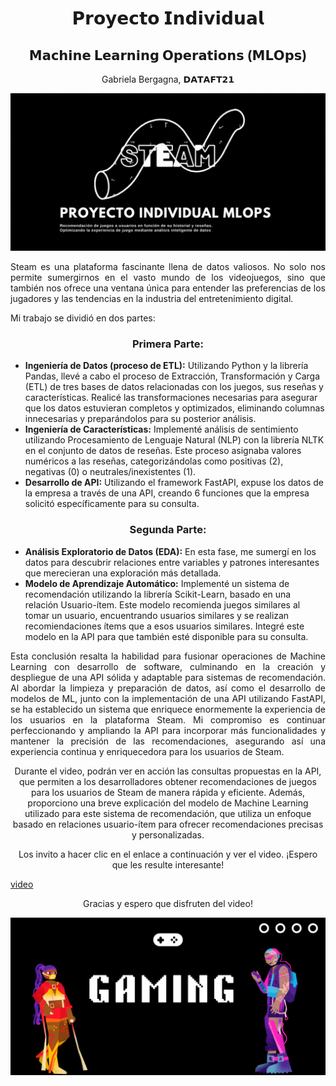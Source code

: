 <h1 align="center">𝗣𝗿𝗼𝘆𝗲𝗰𝘁𝗼 𝗜𝗻𝗱𝗶𝘃𝗶𝗱𝘂𝗮𝗹</h1>
<h2 align="center">𝗠𝗮𝗰𝗵𝗶𝗻𝗲 𝗟𝗲𝗮𝗿𝗻𝗶𝗻𝗴 𝗢𝗽𝗲𝗿𝗮𝘁𝗶𝗼𝗻𝘀 (𝗠𝗟𝗢𝗽𝘀)</h2>

<p align="center">Gabriela Bergagna, 𝗗𝗔𝗧𝗔𝗙𝗧𝟮𝟭</p>

<img src="https://github.com/gabybergagna/Steam-Proyecto/raw/master/images/steam.gif" alt="Texto alternativo" />

<p align="justify">Steam es una plataforma fascinante llena de datos valiosos. No solo nos permite sumergirnos en el vasto mundo de los videojuegos, sino que también nos ofrece una ventana única para entender las preferencias de los jugadores y las tendencias en la industria del entretenimiento digital.</p>



<p align="justify">Mi trabajo se dividió en dos partes:</p>

<h3 align="center">Primera Parte:</h3>

<ul>
  <li><b>Ingeniería de Datos (proceso de ETL):</b> Utilizando Python y la librería Pandas, llevé a cabo el proceso de Extracción, Transformación y Carga (ETL) de tres bases de datos relacionadas con los juegos, sus reseñas y características. Realicé las transformaciones necesarias para asegurar que los datos estuvieran completos y optimizados, eliminando columnas innecesarias y preparándolos para su posterior análisis.</li>
  <li><b>Ingeniería de Características:</b> Implementé análisis de sentimiento utilizando Procesamiento de Lenguaje Natural (NLP) con la librería NLTK en el conjunto de datos de reseñas. Este proceso asignaba valores numéricos a las reseñas, categorizándolas como positivas (2), negativas (0) o neutrales/inexistentes (1).</li>
  <li><b>Desarrollo de API:</b> Utilizando el framework FastAPI, expuse los datos de la empresa a través de una API, creando 6 funciones que la empresa solicitó específicamente para su consulta.</li>
</ul>

<h3 align="center">Segunda Parte:</h3>

<ul>
  <li><b>Análisis Exploratorio de Datos (EDA):</b> En esta fase, me sumergí en los datos para descubrir relaciones entre variables y patrones interesantes que merecieran una exploración más detallada.</li>
  <li><b>Modelo de Aprendizaje Automático:</b> Implementé un sistema de recomendación utilizando la librería Scikit-Learn, basado en una relación Usuario-ítem. Este modelo recomienda juegos similares al tomar un usuario, encuentrando usuarios similares y se realizan recomiendaciones ítems que a esos usuarios similares. Integré este modelo en la API para que también esté disponible para su consulta.</li>
</ul>

<p align="justify">Esta conclusión resalta la habilidad para fusionar operaciones de Machine Learning con desarrollo de software, culminando en la creación y despliegue de una API sólida y adaptable para sistemas de recomendación. Al abordar la limpieza y preparación de datos, así como el desarrollo de modelos de ML, junto con la implementación de una API utilizando FastAPI, se ha establecido un sistema que enriquece enormemente la experiencia de los usuarios en la plataforma Steam. Mi compromiso es continuar perfeccionando y ampliando la API para incorporar más funcionalidades y mantener la precisión de las recomendaciones, asegurando así una experiencia continua y enriquecedora para los usuarios de Steam.</p>

<p align="center">Durante el video, podrán ver en acción las consultas propuestas en la API, que permiten a los desarrolladores obtener recomendaciones de juegos para los usuarios de Steam de manera rápida y eficiente. Además, proporciono una breve explicación del modelo de Machine Learning utilizado para este sistema de recomendación, que utiliza un enfoque basado en relaciones usuario-ítem para ofrecer recomendaciones precisas y personalizadas.</p>

<p align="center">Los invito a hacer clic en el enlace a continuación y ver el video. ¡Espero que les resulte interesante!</p>

[video](https://drive.google.com/file/d/1WYS839WrbvPcH2mcm36LYBy8MvtZbx0s/view?usp=sharing)

<p align="center">Gracias y espero que disfruten del video!</p>

<img src="https://github.com/gabybergagna/Steam-Proyecto/raw/master/images/portadagame.png" alt="Texto alternativo" />
